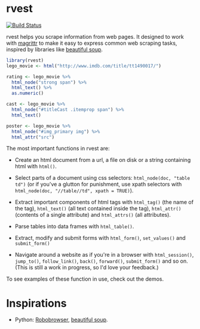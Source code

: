 # rvest

[![Build Status](https://travis-ci.org/hadley/rvest.png?branch=master)](https://travis-ci.org/hadley/rvest)

rvest helps you scrape information from web pages. It designed to work with [magrittr](https://github.com/smbache/magrittr) to make it easy to express common web scraping tasks, inspired by libraries like [beautiful soup](http://www.crummy.com/software/BeautifulSoup/).

```R
library(rvest)
lego_movie <- html("http://www.imdb.com/title/tt1490017/")

rating <- lego_movie %>% 
  html_node("strong span") %>%
  html_text() %>%
  as.numeric()

cast <- lego_movie %>%
  html_node("#titleCast .itemprop span") %>%
  html_text()

poster <- lego_movie %>%
  html_node("#img_primary img") %>%
  html_attr("src")
```

The most important functions in rvest are:

* Create an html document from a url, a file on disk or a string containing
  html with `html()`.

* Select parts of a document using css selectors: `html_node(doc, "table td")`
  (or if you've a glutton for punishment, use xpath selectors with
  `html_node(doc, "//table//td", xpath = TRUE)`).

* Extract important components of html tags with `html_tag()` (the name of the
  tag), `html_text()` (all text contained inside the tag), `html_attr()`
  (contents of a single attribute) and `html_attrs()` (all attributes).

* Parse tables into data frames with `html_table()`.

* Extract, modify and submit forms with `html_form()`, `set_values()` and
  `submit_form()`

* Navigate around a website as if you're in a browser with `html_session()`,
  `jump_to()`, `follow_link()`, `back()`, `forward()`, `submit_form()` and
  so on. (This is still a work in progress, so I'd love your feedback.)

To see examples of these function in use, check out the demos.

# Inspirations

* Python: [Robobrowser](http://robobrowser.readthedocs.org/en/latest/readme.html),
  [beautiful soup](http://www.crummy.com/software/BeautifulSoup/).
